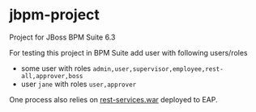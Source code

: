 # jbpm-project
Project for JBoss BPM Suite 6.3

For testing this project in BPM Suite add user with following users/roles

* some user with roles `admin,user,supervisor,employee,rest-all,approver,boss`
* user `jane` with roles `user,approver`

One process also relies on [rest-services.war](https://github.com/eduqick/bpm-diagrams/raw/master/deployments/rest-services.war) deployed to EAP.

